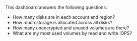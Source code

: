 This dashboard answers the following questions:

- How many disks are in each account and region?
- How much storage is allocated across all disks?
- How many unencrypted and unused volumes are there?
- What are my most used volumes by read and write IOPS?